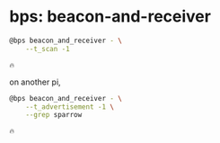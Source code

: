 # bps: beacon-and-receiver

```bash
@bps beacon_and_receiver - \
    --t_scan -1
```

```text
🔥
```

on another pi,

```bash
@bps beacon_and_receiver - \
    --t_advertisement -1 \
    --grep sparrow
```

```text
🔥
```
